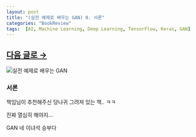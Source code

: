 ```yaml
---
layout: post
title: "(실전 예제로 배우는 GAN) 0. 서론"
categories: "BookReview"
tags:  [AI, Machine Learning, Deep Learning, TensorFlow, Keras, GAN]
---
```


## [다음 글로 →](https://maizer2.github.io/bookreview/2022/03/13/(실전-예제로-배우는-GAN)-1.-생성적-적대-신경망이란.html)

![실전 예제로 배우는 GAN](https://image.aladin.co.kr/product/19925/52/cover500/k342635636_1.jpg)
<br/>

### 서론

책임님이 추천해주신 당나귀 그려져 있는 책.. ㅋㅋ

진짜 열심히 해야지...

GAN 네 이녀석 승부다

